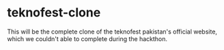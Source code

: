 # teknofest-clone
This will be the complete clone of the teknofest pakistan's official website, which we couldn't able to complete during the hackthon.
